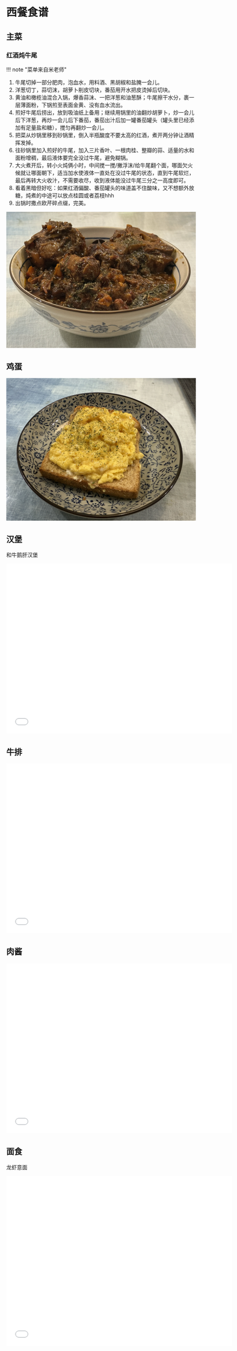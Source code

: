 # 西餐食谱

## 主菜

### 红酒炖牛尾

!!! note "菜单来自米老师"

1. 牛尾切掉一部分肥肉，泡血水，用料酒、黑胡椒和盐腌一会儿。
2. 洋葱切丁，蒜切沫，胡萝卜削皮切块，番茄用开水把皮烫掉后切块。
3. 黄油和橄榄油混合入锅，爆香蒜沫、一把洋葱和油葱酥；牛尾擦干水分，裹一层薄面粉，下锅煎至表面金黄、没有血水流出。
4. 煎好牛尾后捞出，放到吸油纸上备用；继续用锅里的油翻炒胡萝卜，炒一会儿后下洋葱，再炒一会儿后下番茄，番茄出汁后加一罐番茄罐头（罐头里已经添加有足量盐和糖），搅匀再翻炒一会儿。
5. 把菜从炒锅里移到砂锅里，倒入半瓶酸度不要太高的红酒，煮开两分钟让酒精挥发掉。
6. 往砂锅里加入煎好的牛尾，加入三片香叶、一根肉桂、整瓣的蒜、适量的水和面粉增稠，最后液体要完全没过牛尾，避免糊锅。
7. 大火煮开后，转小火炖俩小时，中间搅一搅/撇浮沫/给牛尾翻个面，哪面欠火候就让哪面朝下，适当加水使液体一直处在没过牛尾的状态，直到牛尾软烂，最后再转大火收汁，不需要收尽，收到液体能没过牛尾三分之一高度即可。
8. 看着黑暗但好吃：如果红酒偏酸、番茄罐头的味道盖不住酸味，又不想额外放糖，炖煮的中途可以放点桂圆或者荔枝hhh
9. 出锅时撒点欧芹碎点缀，完美。

![image-20250815213945599](assets/eat-west.assets/image-20250815213945599.webp)

## 鸡蛋

![IMG_2989](assets/eat-west.assets/IMG_2989.webp)



## 汉堡

和牛鹅肝汉堡
<iframe src="//player.bilibili.com/player.html?isOutside=true&aid=114266380177545&bvid=BV19LfwY2E3G&cid=29193275206&p=1&autoplay=0" scrolling="no" border="0" frameborder="no" framespacing="0" allowfullscreen="true" width=600px height=450px></iframe>


## 牛排
<iframe src="//player.bilibili.com/player.html?isOutside=true&aid=113128096536012&bvid=BV1V444esEsX&cid=25649223381&p=1&autoplay=0" scrolling="no" border="0" frameborder="no" framespacing="0" allowfullscreen="true" width=600px height=450px></iframe>

## 肉酱

<iframe src="//player.bilibili.com/player.html?isOutside=true&aid=113783347353929&bvid=BV1hBr2YZEtG&cid=27738113995&p=1&autoplay=0" scrolling="no" border="0" frameborder="no" framespacing="0" allowfullscreen="true" width=600px height=450px></iframe>

## 面食

龙虾意面

<iframe src="//player.bilibili.com/player.html?isOutside=true&aid=114026818312373&bvid=BV1LCAeepEgh&cid=28463204333&p=1&autoplay=0" scrolling="no" border="0" frameborder="no" framespacing="0" allowfullscreen="true" width=600px height=450px></iframe>
